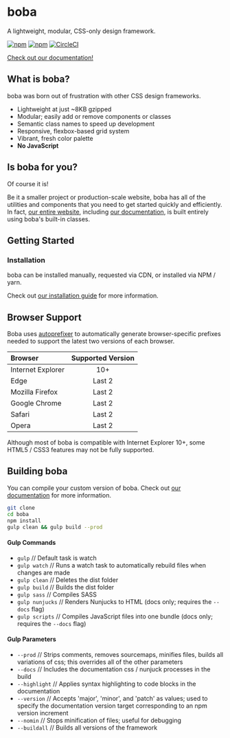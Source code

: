 # boba
A lightweight, modular, CSS-only design framework.

[![npm](https://img.shields.io/npm/v/boba.svg)]()
[![npm](https://img.shields.io/npm/l/boba.svg)]()
[![CircleCI](https://img.shields.io/circleci/project/github/iFallUpHill/boba.svg)]()

[Check out our documentation!](https://buildwithboba.com/ "boba's homepage!")

## What is boba?

boba was born out of frustration with other CSS design frameworks.

* Lightweight at just ~8KB gzipped
* Modular; easily add or remove components or classes
* Semantic class names to speed up development 
* Responsive, flexbox-based grid system
* Vibrant, fresh color palette
* **No JavaScript**

## Is boba for you?

Of course it is!

Be it a smaller project or production-scale website, boba has all of the utilities and components that you need to get started quickly and efficiently. In fact, [our entire website](https://buildwithboba.com/ "boba's homepage!"), including [our documentation](https://buildwithboba.com/docs/ "boba's documentation!"), is built entirely using boba's built-in classes.

## Getting Started

### Installation

boba can be installed manually, requested via CDN, or installed via NPM / yarn. 

Check out [our installation guide](https://buildwithboba.com/docs/installation.html "installing boba!") for more information.

## Browser Support

Boba uses [autoprefixer](https://github.com/postcss/autoprefixer "autoprefixer") to automatically generate browser-specific prefixes needed to support the latest two versions of each browser.

| Browser | Supported Version |
| :------ | :---------------: | 
| Internet Explorer | 10+ |
| Edge | Last 2 |
| Mozilla Firefox | Last 2 |
| Google Chrome | Last 2 |
| Safari | Last 2 |
| Opera | Last 2 |

Although most of boba is compatible with Internet Explorer 10+, some HTML5 / CSS3 features may not be fully supported.

## Building boba

You can compile your custom version of boba. Check out [our documentation](https://buildwithboba.com/docs/customize.html "customize boba!") for more information.

```bash
git clone 
cd boba
npm install
gulp clean && gulp build --prod
```

#### Gulp Commands

* `gulp` // Default task is watch
* `gulp watch` // Runs a  watch task to automatically rebuild files when changes are made
* `gulp clean` // Deletes the dist folder
* `gulp build` // Builds the dist folder
* `gulp sass` // Compiles SASS
* `gulp nunjucks` // Renders Nunjucks to HTML (docs only; requires the `--docs` flag)
* `gulp scripts` // Compiles JavaScript files into one bundle (docs only; requires the `--docs` flag)

#### Gulp Parameters

* `--prod` // Strips comments, removes sourcemaps, minifies files, builds all variations of css; this overrides all of the other parameters
* `--docs` // Includes the documentation css / nunjuck processes in the build
* `--highlight` // Applies syntax highlighting to code blocks in the documentation
* `--version` // Accepts 'major', 'minor', and 'patch' as values; used to specify the documentation version target corresponding to an npm version increment
* `--nomin` // Stops minification of files; useful for debugging
* `--buildall` // Builds all versions of the framework